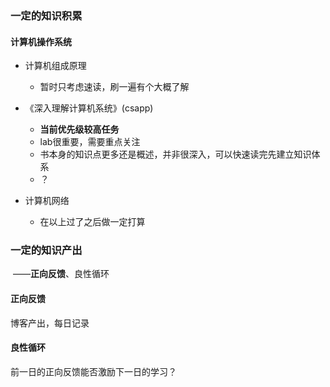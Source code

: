 ### 一定的知识积累

#### 计算机操作系统

- 计算机组成原理
  - 暂时只考虑速读，刷一遍有个大概了解
- 《深入理解计算机系统》(csapp)
  - **当前优先级较高任务** 
  - lab很重要，需要重点关注
  - 书本身的知识点更多还是概述，并非很深入，可以快速读完先建立知识体系
  - ？

- 计算机网络
  - 在以上过了之后做一定打算



### 一定的知识产出

​						——**正向反馈**、良性循环

#### 正向反馈

博客产出，每日记录

#### 良性循环

前一日的正向反馈能否激励下一日的学习？

